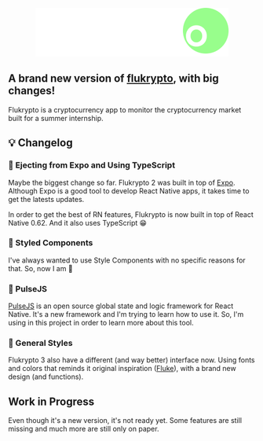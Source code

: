 <p align='center'>
<img alt='Logo' src='https://github.com/gstvds/flukryptov3/blob/master/src/assets/dark/header%403x.png'>
</p>

<h2>A brand new version of <a href='https://github.com/gstvds/flukryptov2'>flukrypto</a>, with big changes!
</h2>

Flukrypto is a cryptocurrency app to monitor the cryptocurrency market built for a summer internship.

## :bulb: Changelog

### :rocket: Ejecting from Expo and Using TypeScript

Maybe the biggest change so far. Flukrypto 2 was built in top of [Expo](https://expo.io). Although Expo is a good tool to develop React Native apps, it takes time to get the latests updates.

In order to get the best of RN features, Flukrypto is now built in top of React Native 0.62. And it also uses TypeScript :grin:

### :nail_care: Styled Components

I've always wanted to use Style Components with no specific reasons for that. So, now I am :bow:

### :tada: PulseJS

[PulseJS](https://pulsejs.org) is an open source global state and logic framework for React Native. It's a new framework and I'm trying to learn how to use it. So, I'm using in this project in order to learn more about this tool.

### :dancer: General Styles

Flukrypto 3 also have a different (and way better) interface now. Using fonts and colors that reminds it original inspiration ([Fluke](https://flu.ke)), with a brand new design (and functions).

## Work in Progress

Even though it's a new version, it's not ready yet. Some features are still missing and much more are still only on paper.
